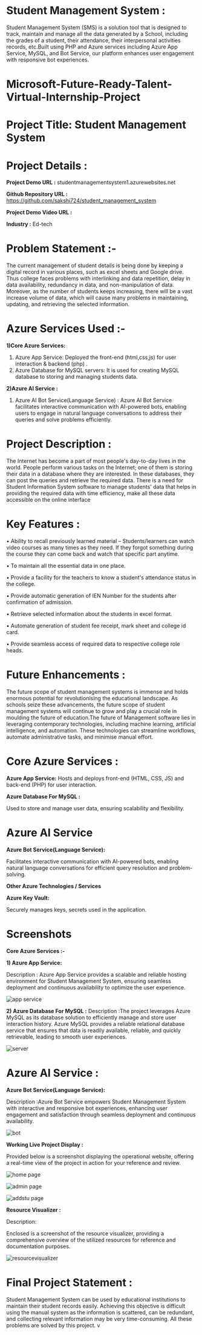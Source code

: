 # Student Management System :

Student Management System (SMS) is a solution tool that is designed to track, maintain and manage all the data generated by a School, including the grades of a student, their attendance, their interpersonal activities records, etc.Built using PHP and Azure services including Azure App Service, MySQL, and Bot Service, our platform enhances user engagement with responsive bot experiences.

# Microsoft-Future-Ready-Talent-Virtual-Internship-Project 

# Project Title: Student Management System

# Project Details :

**Project Demo URL :** studentmanagementsystem1.azurewebsites.net

**Github Repository URL :** https://github.com/sakshi724/student_management_system

**Project Demo Video URL :**  

**Industry :** Ed-tech

# Problem Statement :-

The current management of student details is being done by keeping a digital record in various places, such as excel sheets and Google drive. Thus college faces problems with interlinking and data repetition, delay in data availability, redundancy in data, and non-manipulation of data. Moreover, as the number of students keeps increasing, there will be a vast increase volume of data, which will cause many problems in maintaining, updating, and retrieving the selected information.

# Azure Services Used :-

**1)Core Azure Services:**
1.	Azure App Service: Deployed the front-end (html,css,js) for user interaction & backend (php) .
2.	Azure Database for MySQL servers: It is used for creating MySQL database to storing and managing students data.

**2)Azure AI Service :**
1.	Azure AI Bot Service(Language Service) : Azure AI Bot Service facilitates interactive communication with AI-powered bots, enabling users to engage in natural language conversations to address their queries and solve problems efficiently.

# Project Description :

The Internet has become a part of most people's day-to-day lives in the world. People perform various tasks on the Internet; one of them is storing their data in a database where they are interested. In these databases, they can post the queries and retrieve the required data. There is a need for Student Information System software to manage students' data that helps in providing the required data with time efficiency, make all these data accessible on the online interface

# Key Features :

•	Ability to recall previously learned material – Students/learners can watch video courses as many times as they need. If they forgot something during the course they can come back and watch that specific part anytime.

• To maintain all the essential data in one place.

• Provide a facility for the teachers to know a student's attendance status in the college.

• Provide automatic generation of IEN Number for the students after confirmation of admission.

• Retrieve selected information about the students in excel format.

• Automate generation of student fee receipt, mark sheet and college id card.

• Provide seamless access of required data to respective college role heads.

# Future Enhancements :

The future scope of student management systems is immense and holds enormous potential for revolutionising the educational landscape. As schools seize these advancements, the future scope of student management systems will continue to grow and play a crucial role in moulding the future of education.The future of Management software lies in leveraging contemporary technologies, including machine learning, artificial intelligence, and automation. These technologies can streamline workflows, automate administrative tasks, and minimise manual effort.

# Core Azure Services :

**Azure App Service:**
Hosts and deploys front-end (HTML, CSS, JS) and back-end (PHP) for user interaction.

**Azure Database For MySQL :**

Used to store and manage user data, ensuring scalability and flexibility.

# Azure AI Service

**Azure Bot Service(Language Service):**

Facilitates interactive communication with AI-powered bots, enabling natural language conversations for efficient query resolution and problem-solving.

**Other Azure Technologies / Services**

**Azure Key Vault:**

Securely manages keys, secrets used in the application.

# Screenshots

**Core Azure Services :-**

**1) Azure App Service:**

Description : Azure App Service provides a scalable and reliable hosting environment for Student Management System, ensuring seamless deployment and continuous availability to optimize the user experience.

![app service](https://github.com/sakshi724/SMSystem/assets/110465265/a3b3c380-416b-47ed-97fa-e330100999bf)




**2) Azure Database For MySQL :**
Description :The project leverages Azure MySQL as its database solution to efficiently manage and store user interaction history. Azure MySQL provides a reliable relational database service that ensures that data is readily available, reliable, and quickly retrievable, leading to smooth user experiences.

![server](https://github.com/sakshi724/student_management_system/assets/110465265/38cf0337-8d83-4289-b7db-540a2d194dd3)




# Azure AI Service :

**Azure Bot Service(Language Service):**

Description :Azure Bot Service empowers Student Management System with interactive and responsive bot experiences, enhancing user engagement and satisfaction through seamless deployment and continuous availability.

![bot](https://github.com/sakshi724/student_management_system/assets/110465265/add55d21-01a4-44d0-85d0-f23ffb828913)




**Working Live Project Display :**

Provided below is a screenshot displaying the operational website, offering a real-time view of the project in action for your reference and review. 

![home page](https://github.com/sakshi724/student_management_system/assets/110465265/fcbd6906-70eb-4585-9231-a8b231f4893b)

![admin page](https://github.com/sakshi724/student_management_system/assets/110465265/7be314e5-184b-4060-85d7-99e52c3685ae)


![addstu page](https://github.com/sakshi724/student_management_system/assets/110465265/ec21980e-392b-4aed-bff4-5ef8be3abf42)

 
**Resource Visualizer :**

Description:

Enclosed is a screenshot of the resource visualizer, providing a comprehensive overview of the utilized resources for reference and documentation purposes.

![resourcevisualizer](https://github.com/sakshi724/student_management_system/assets/110465265/00420f53-c36d-45bd-b093-8bcd8b81afbd)




# Final Project Statement :

Student Management System can be used by educational institutions to maintain their student records easily. Achieving this objective is difficult using the manual system as the information is scattered, can be redundant, and collecting relevant information may be very time-consuming. All these problems are solved by this project.
v
